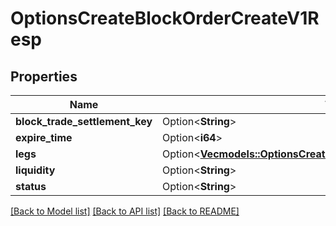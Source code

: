 # OptionsCreateBlockOrderCreateV1Resp

## Properties

Name | Type | Description | Notes
------------ | ------------- | ------------- | -------------
**block_trade_settlement_key** | Option<**String**> |  | [optional]
**expire_time** | Option<**i64**> |  | [optional]
**legs** | Option<[**Vec<models::OptionsCreateBlockOrderCreateV1RespLegsInner>**](OptionsCreateBlockOrderCreateV1Resp_legs_inner.md)> |  | [optional]
**liquidity** | Option<**String**> |  | [optional]
**status** | Option<**String**> |  | [optional]

[[Back to Model list]](../README.md#documentation-for-models) [[Back to API list]](../README.md#documentation-for-api-endpoints) [[Back to README]](../README.md)



